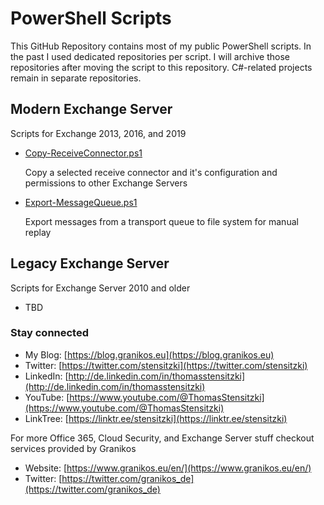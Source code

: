 # PowerShell Scripts

This GitHub Repository contains most of my public PowerShell scripts. In the past I used dedicated repositories per script. I will archive those repositories after moving the script to this repository. C#-related projects remain in separate repositories.

## Modern Exchange Server

Scripts for Exchange 2013, 2016, and 2019

- [Copy-ReceiveConnector.ps1](https://github.com/Apoc70/PowerShell-Scripts/tree/main/Exchange%20Server/Copy-ReceiveConnector)

  Copy a selected receive connector and it's configuration and permissions to other Exchange Servers


- [Export-MessageQueue.ps1](https://github.com/Apoc70/PowerShell-Scripts/tree/main/Exchange%20Server/Export-MessageQueue)

  Export messages from a transport queue to file system for manual replay

## Legacy Exchange Server

Scripts for Exchange Server 2010 and older

- TBD

### Stay connected

- My Blog: [https://blog.granikos.eu](https://blog.granikos.eu)
- Twitter: [https://twitter.com/stensitzki](https://twitter.com/stensitzki)
- LinkedIn: [http://de.linkedin.com/in/thomasstensitzki](http://de.linkedin.com/in/thomasstensitzki)
- YouTube: [https://www.youtube.com/@ThomasStensitzki](https://www.youtube.com/@ThomasStensitzki)
- LinkTree: [https://linktr.ee/stensitzki](https://linktr.ee/stensitzki)

For more Office 365, Cloud Security, and Exchange Server stuff checkout services provided by Granikos

- Website: [https://www.granikos.eu/en/](https://www.granikos.eu/en/)
- Twitter: [https://twitter.com/granikos_de](https://twitter.com/granikos_de)